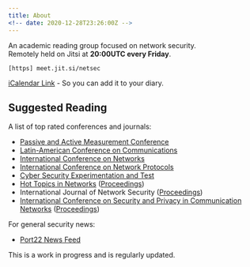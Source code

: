 ```yaml
---
title: About
<!-- date: 2020-12-28T23:26:00Z -->
---
```


An academic reading group focused on network security.  
Remotely held on Jitsi at **20:00UTC every Friday**. 

	[https] meet.jit.si/netsec

[iCalendar Link](https://calendar.google.com/calendar/ical/rmsrt5btdtaasle1al5682mvqk%40group.calendar.google.com/public/basic.ics) - So you can add it to your diary.

## Suggested Reading

A list of top rated conferences and journals:

- [Passive and Active Measurement Conference](https://pam19.ccs.neu.edu/)                                       
- [Latin-American Conference on Communications](http://latincom2018.ieee-comsoc-latincom.org/)                  
- [International Conference on Networks](http://www.iaria.org/conferences2019/ICN19.html)                       
- [International Conference on Network Protocols](http://icnp18.cs.ucr.edu/cfp.html)                            
- [Cyber Security Experimentation and Test](https://www.usenix.org/conference/cset18/call-for-papers)           
- [Hot Topics in Networks](http://www.sigcomm.org/events/hotnets-workshop)                                      ([Proceedings](https://dblp.uni-trier.de/db/conf/hotnets/index.html))
- International Journal of Network Security                                                                     ([Proceedings](https://dblp.uni-trier.de/db/journals/ijnsec/))
- [International Conference on Security and Privacy in Communication Networks](http://www.securecomm.org/)      ([Proceedings](https://dblp.uni-trier.de/db/conf/securecomm/))

For general security news: 

- [Port22 News Feed](https://port22.co.uk)

This is a work in progress and is regularly updated.